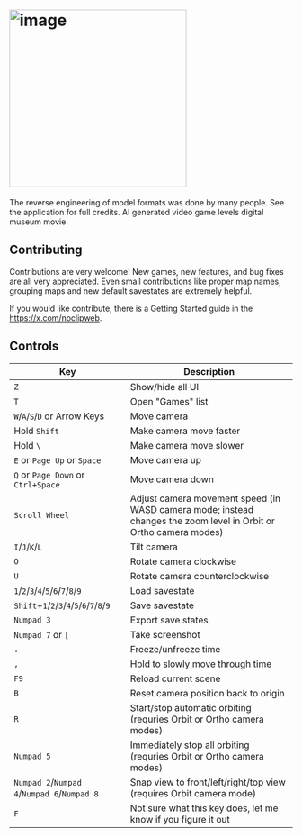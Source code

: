 

# <img width="315" alt="image" src="https://github.com/user-attachments/assets/a25f589b-0294-45a9-ae1d-26b46c6672e6" />


The reverse engineering of model formats was done by many people. See the application for full credits.
AI generated video game levels digital museum movie.
## Contributing

Contributions are very welcome! New games, new features, and bug fixes are all very appreciated. Even small contributions like proper map names, grouping maps and new default savestates are extremely helpful.

If you would like contribute, there is a Getting Started guide in the https://x.com/noclipweb.
## Controls

Key | Description
-|-
`Z` | Show/hide all UI
`T` | Open "Games" list
`W`/`A`/`S`/`D` or Arrow Keys | Move camera
Hold `Shift` | Make camera move faster
Hold `\` | Make camera move slower
`E` or `Page Up` or `Space` | Move camera up
`Q` or `Page Down` or `Ctrl+Space` | Move camera down
`Scroll Wheel` | Adjust camera movement speed (in WASD camera mode; instead changes the zoom level in Orbit or Ortho camera modes)
`I`/`J`/`K`/`L` | Tilt camera
`O` | Rotate camera clockwise
`U` | Rotate camera counterclockwise
`1`/`2`/`3`/`4`/`5`/`6`/`7`/`8`/`9` | Load savestate
`Shift`+`1`/`2`/`3`/`4`/`5`/`6`/`7`/`8`/`9` | Save savestate
`Numpad 3` | Export save states
`Numpad 7` or `[` | Take screenshot
`.` | Freeze/unfreeze time
`,` | Hold to slowly move through time
`F9` | Reload current scene
`B` | Reset camera position back to origin
`R` | Start/stop automatic orbiting (requries Orbit or Ortho camera modes)
`Numpad 5` | Immediately stop all orbiting (requries Orbit or Ortho camera modes)
`Numpad 2`/`Numpad 4`/`Numpad 6`/`Numpad 8` | Snap view to front/left/right/top view (requires Orbit camera mode)
`F` | Not sure what this key does, let me know if you figure it out
